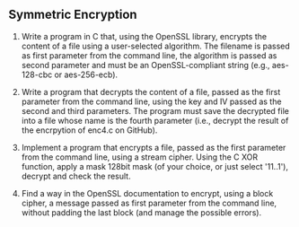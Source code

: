 ## Symmetric Encryption

1. Write a program in C that, using the OpenSSL library, encrypts the content of a file using a user-selected algorithm.
The filename is passed as first parameter from the command line, the algorithm is passed as second parameter and must be an OpenSSL-compliant string (e.g., aes-128-cbc or aes-256-ecb).

2. Write a program that decrypts the content of a file, passed as the first parameter from the command line, using the key and IV passed as the second and third parameters. The program must save the decrypted file into a file whose name is the fourth parameter (i.e., decrypt the result of the encrpytion of enc4.c on GitHub).

3. Implement a program that encrypts a file, passed as the first parameter from the command line, using a stream cipher. Using the C XOR function, apply a mask 128bit mask (of your choice, or just select '11..1'), decrypt and check the result.

4. Find a way in the OpenSSL documentation to encrypt, using a block cipher, a message passed as first parameter from the command line, without padding the last block (and manage the possible errors).
